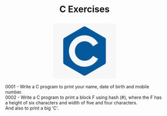# <p align="center"> C Exercises </p>

<p align="center">
<img src="https://github.com/colo1701/holodeck/blob/main/images/c_logo.png" width="200" alt="I should be an image... =( ">
</p>

0001 - Write a C program to print your name, date of birth and mobile number.  
0002 - Write a C program to print a block F using hash (#), where the F has a height of six characters and width of five and four characters.  
       And also to print a big 'C'.
